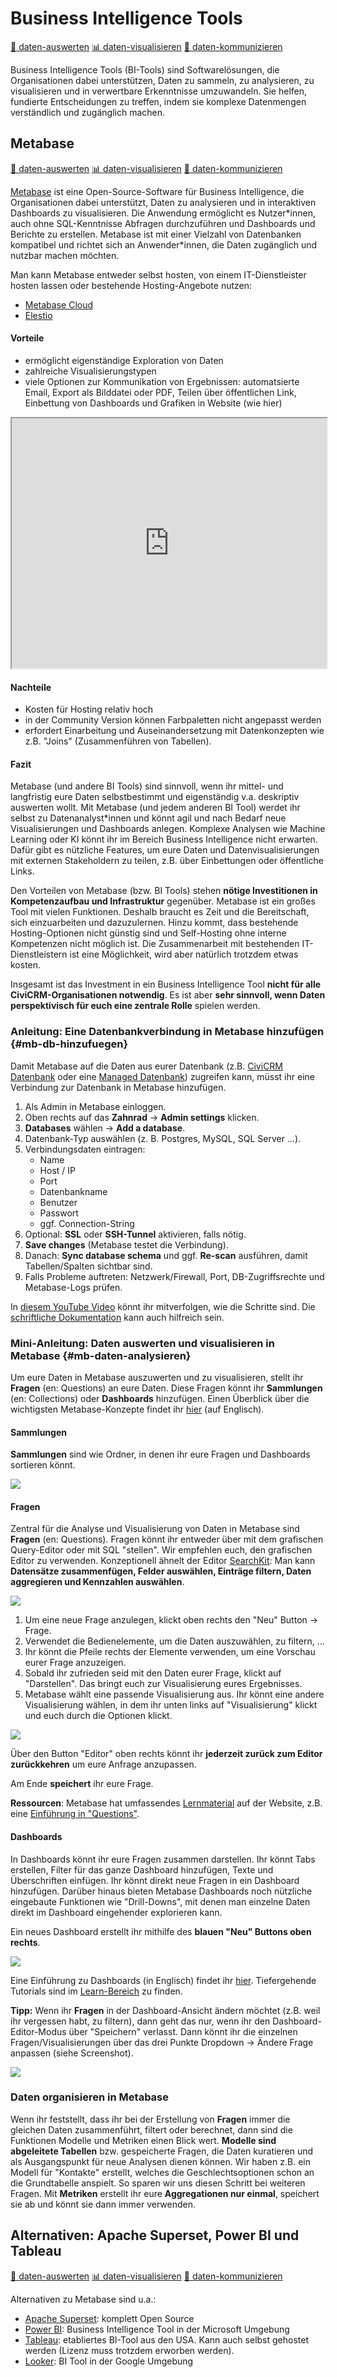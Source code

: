 # Business Intelligence Tools 
[🔢 daten-auswerten](./../1-datenlebenszyklus.html#daten-auswerten)
[📊 daten-visualisieren](./../1-datenlebenszyklus.html#daten-visualisieren) 
[💬 daten-kommunizieren](./../1-datenlebenszyklus.html#daten-kommunizieren)

Business Intelligence Tools (BI-Tools) sind Softwarelösungen, die Organisationen dabei unterstützen, Daten zu sammeln, zu analysieren, zu visualisieren und in verwertbare Erkenntnisse umzuwandeln. Sie helfen, fundierte Entscheidungen zu treffen, indem sie komplexe Datenmengen verständlich und zugänglich machen.



## Metabase
[🔢 daten-auswerten](./../1-datenlebenszyklus.html#daten-auswerten)
[📊 daten-visualisieren](./../1-datenlebenszyklus.html#daten-visualisieren) 
[💬 daten-kommunizieren](./../1-datenlebenszyklus.html#daten-kommunizieren)

[Metabase](https://www.metabase.com) ist eine Open-Source-Software für Business Intelligence, die Organisationen dabei unterstützt, Daten zu analysieren und in interaktiven Dashboards zu visualisieren. Die Anwendung ermöglicht es Nutzer\*innen, auch ohne SQL-Kenntnisse Abfragen durchzuführen und Dashboards und Berichte zu erstellen. Metabase ist mit einer Vielzahl von Datenbanken kompatibel und richtet sich an Anwender\*innen, die Daten zugänglich und nutzbar machen möchten.

Man kann Metabase entweder selbst hosten, von einem IT-Dienstleister hosten lassen oder bestehende Hosting-Angebote nutzen:

- [Metabase Cloud](https://www.metabase.com/pricing/)
- [Elestio](https://elest.io/open-source/metabase])


#### Vorteile
- ermöglicht eigenständige Exploration von Daten
- zahlreiche Visualisierungstypen
- viele Optionen zur Kommunikation von Ergebnissen: automatsierte Email, Export als Bilddatei oder PDF, Teilen über öffentlichen Link, Einbettung von Dashboards und Grafiken in Website (wie hier)

<iframe width="100%" height="400px%" src="https://mtbs.correlaid.org/public/question/d0f6fa28-8270-4d51-afef-0e3218a4af94"></iframe>

#### Nachteile
- Kosten für Hosting relativ hoch
- in der Community Version können Farbpaletten nicht angepasst werden
- erfordert Einarbeitung und Auseinandersetzung mit Datenkonzepten wie z.B. "Joins" (Zusammenführen von Tabellen). 

#### Fazit 
Metabase (und andere BI Tools) sind sinnvoll, wenn ihr mittel- und langfristig eure Daten selbstbestimmt und eigenständig v.a. deskriptiv auswerten wollt. Mit Metabase (und jedem anderen BI Tool) werdet ihr selbst zu Datenanalyst*innen und könnt agil und nach Bedarf neue Visualisierungen und Dashboards anlegen. Komplexe Analysen wie Machine Learning oder KI könnt ihr im Bereich Business Intelligence nicht erwarten. Dafür gibt es nützliche Features, um eure Daten und Datenvisualisierungen mit externen Stakeholdern zu teilen, z.B. über Einbettungen oder öffentliche Links.

Den Vorteilen von Metabase (bzw. BI Tools) stehen **nötige Investitionen in Kompetenzaufbau und Infrastruktur** gegenüber. Metabase ist ein großes Tool mit vielen Funktionen. 
Deshalb braucht es Zeit und die Bereitschaft, sich einzuarbeiten und dazuzulernen. Hinzu kommt, dass bestehende Hosting-Optionen nicht günstig sind und Self-Hosting ohne interne Kompetenzen nicht möglich ist. Die Zusammenarbeit mit bestehenden IT-Dienstleistern ist eine Möglichkeit, wird aber natürlich trotzdem etwas kosten.
 
Insgesamt ist das Investment in ein Business Intelligence Tool **nicht für alle CiviCRM-Organisationen notwendig**. Es ist aber **sehr sinnvoll, wenn Daten perspektivisch für euch eine zentrale Rolle** spielen werden.

### Anleitung: Eine Datenbankverbindung in Metabase hinzufügen {#mb-db-hinzufuegen}

Damit Metabase auf die Daten aus eurer Datenbank (z.B. [CiviCRM Datenbank](./civicrm_intern/2-civicrm-datenbank.md) oder eine [Managed Datenbank](./managed-datenbank.md)) zugreifen kann, müsst ihr eine Verbindung zur Datenbank in Metabase hinzufügen.

1. Als Admin in Metabase einloggen.  
2. Oben rechts auf das **Zahnrad** → **Admin settings** klicken.  
3. **Databases** wählen → **Add a database**.  
4. Datenbank-Typ auswählen (z. B. Postgres, MySQL, SQL Server …).  
5. Verbindungsdaten eintragen:  
   - Name 
   - Host / IP 
   - Port 
   - Datenbankname  
   - Benutzer  
   - Passwort  
   - ggf. Connection-String  
6. Optional: **SSL** oder **SSH-Tunnel** aktivieren, falls nötig.  
7. **Save changes** (Metabase testet die Verbindung).  
8. Danach: **Sync database schema** und ggf. **Re-scan** ausführen, damit Tabellen/Spalten sichtbar sind.  
9. Falls Probleme auftreten: Netzwerk/Firewall, Port, DB-Zugriffsrechte und Metabase-Logs prüfen.


In [diesem YouTube Video](https://www.youtube.com/watch?v=P6DFuwqSDmQ) könnt ihr mitverfolgen, wie die Schritte sind. Die [schriftliche Dokumentation](https://www.metabase.com/docs/latest/databases/connecting) kann auch hilfreich sein.

### Mini-Anleitung: Daten auswerten und visualisieren in Metabase  {#mb-daten-analysieren}
Um eure Daten in Metabase auszuwerten und zu visualisieren, stellt ihr **Fragen** (en: Questions) an eure Daten. Diese Fragen könnt ihr **Sammlungen** (en: Collections) oder **Dashboards** hinzufügen. 
Einen Überblick über die wichtigsten Metabase-Konzepte findet ihr [hier](https://www.metabase.com/learn/metabase-basics/overview/concepts) (auf Englisch).

#### Sammlungen
**Sammlungen** sind wie Ordner, in denen ihr eure Fragen und Dashboards sortieren könnt.

![](../images/3-tools/3-bi-tools/mb-sammlungen.png)

#### Fragen
Zentral für die Analyse und Visualisierung von Daten in Metabase sind **Fragen** (en: Questions). Fragen könnt ihr entweder über mit dem grafischen Query-Editor oder mit SQL "stellen". 
Wir empfehlen euch, den grafischen Editor zu verwenden. Konzeptionell ähnelt der Editor [SearchKit](./../3-tools/civicrm_intern/4-civicrm-searchkit-chartkit.md): Man kann **Datensätze zusammenfügen, Felder auswählen, Einträge filtern, Daten aggregieren und Kennzahlen auswählen**. 

![](../images/3-tools/3-bi-tools/mb-question-editor.png)

1. Um eine neue Frage anzulegen, klickt oben rechts den "Neu" Button -> Frage.
2. Verwendet die Bedienelemente, um die Daten auszuwählen, zu filtern, ...
3. Ihr könnt die Pfeile rechts der Elemente verwenden, um eine Vorschau eurer Frage anzuzeigen.
4. Sobald ihr zufrieden seid mit den Daten eurer Frage, klickt auf "Darstellen". Das bringt euch zur Visualisierung eures Ergebnisses.
5. Metabase wählt eine passende Visualisierung aus. Ihr könnt eine andere Visualisierung wählen, in dem ihr unten links auf "Visualisierung" klickt und euch durch die Optionen klickt.

![](../images/3-tools/3-bi-tools/mb-viz-options.png)

Über den Button "Editor" oben rechts könnt ihr **jederzeit zurück zum Editor zurückkehren** um eure Anfrage anzupassen.

Am Ende **speichert** ihr eure Frage. 

**Ressourcen**: Metabase hat umfassendes [Lernmaterial](https://www.metabase.com/learn/) auf der Website, z.B. eine [Einführung in "Questions"](https://www.metabase.com/learn/metabase-basics/getting-started/ask-a-question). 

#### Dashboards
In Dashboards könnt ihr eure Fragen zusammen darstellen. Ihr könnt Tabs erstellen,  Filter für das ganze Dashboard hinzufügen, Texte und Überschriften einfügen. Ihr könnt direkt neue Fragen in ein Dashboard hinzufügen.
Darüber hinaus bieten Metabase Dashboards noch nützliche eingebaute Funktionen wie "Drill-Downs", mit denen man einzelne Daten direkt im Dashboard eingehender explorieren kann.

Ein neues Dashboard erstellt ihr mithilfe des **blauen "Neu" Buttons oben rechts**. 

![](../images/3-tools/3-bi-tools/mb-dashboard-editor.png)

Eine Einführung zu Dashboards (in Englisch) findet ihr [hier](https://www.metabase.com/docs/latest/dashboards/introduction). Tiefergehende Tutorials sind im [Learn-Bereich](https://www.metabase.com/learn/metabase-basics/querying-and-dashboards/#dashboards) zu finden. 


**Tipp:** Wenn ihr **Fragen** in der Dashboard-Ansicht ändern möchtet (z.B. weil ihr vergessen habt, zu filtern), dann geht das nur, wenn ihr den Dashboard-Editor-Modus über "Speichern" verlasst. Dann könnt ihr die einzelnen Fragen/Visualisierungen über das drei Punkte Dropdown -> Ändere Frage anpassen (siehe Screenshot). 

![](../images/3-tools/3-bi-tools/mb-dashboard-edit-closed.png)


### Daten organisieren in Metabase
Wenn ihr feststellt, dass ihr bei der Erstellung von **Fragen** immer die gleichen Daten zusammenführt, filtert oder berechnet, dann sind die Funktionen Modelle und Metriken einen Blick wert. **Modelle sind abgeleitete Tabellen** bzw. gespeicherte Fragen, die Daten kuratieren und als Ausgangspunkt für neue Analysen dienen können. Wir haben z.B. ein Modell für "Kontakte" erstellt, welches die Geschlechtsoptionen schon an die Grundtabelle anspielt. So sparen wir uns diesen Schritt bei weiteren Fragen. Mit **Metriken** erstellt ihr eure **Aggregationen nur einmal**, speichert sie ab und könnt sie dann immer verwenden. 

## Alternativen: Apache Superset, Power BI und Tableau

[🔢 daten-auswerten](./../1-datenlebenszyklus.html#daten-auswerten)
[📊 daten-visualisieren](./../1-datenlebenszyklus.html#daten-visualisieren) 
[💬 daten-kommunizieren](./../1-datenlebenszyklus.html#daten-kommunizieren)

Alternativen zu Metabase sind u.a.:

- [Apache Superset](https://superset.apache.org/): komplett Open Source
- [Power BI](https://www.microsoft.com/de-de/power-platform/products/power-bi?market=de): Business Intelligence Tool in der Microsoft Umgebung
- [Tableau](https://www.tableau.com/): etabliertes BI-Tool aus den USA. Kann auch selbst gehostet werden (Lizenz muss trotzdem erworben werden).
- [Looker](https://lookerstudio.google.com/u/0/): BI Tool in der Google Umgebung


